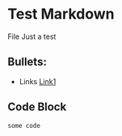 # Test Markdown 
File Just a test 
## Bullets: 
* Links [Link1](https://example.com) 
## Code Block 
``` 
some code 
```

